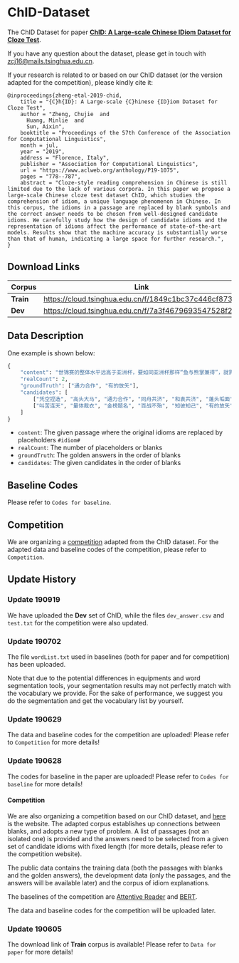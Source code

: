 # ChID-Dataset

The ChID Dataset for paper **[ChID: A Large-scale Chinese IDiom Dataset for Cloze Test](https://www.aclweb.org/anthology/P19-1075)**.

If you have any question about the dataset, please get in touch with zcj16@mails.tsinghua.edu.cn.

If your research is related to or based on our ChID dataset (or the version adapted for the competition), please kindly cite it:

```
@inproceedings{zheng-etal-2019-chid,
    title = "{C}h{ID}: A Large-scale {C}hinese {ID}iom Dataset for Cloze Test",
    author = "Zheng, Chujie  and
      Huang, Minlie  and
      Sun, Aixin",
    booktitle = "Proceedings of the 57th Conference of the Association for Computational Linguistics",
    month = jul,
    year = "2019",
    address = "Florence, Italy",
    publisher = "Association for Computational Linguistics",
    url = "https://www.aclweb.org/anthology/P19-1075",
    pages = "778--787",
    abstract = "Cloze-style reading comprehension in Chinese is still limited due to the lack of various corpora. In this paper we propose a large-scale Chinese cloze test dataset ChID, which studies the comprehension of idiom, a unique language phenomenon in Chinese. In this corpus, the idioms in a passage are replaced by blank symbols and the correct answer needs to be chosen from well-designed candidate idioms. We carefully study how the design of candidate idioms and the representation of idioms affect the performance of state-of-the-art models. Results show that the machine accuracy is substantially worse than that of human, indicating a large space for further research.",
}
```

## Download Links

|   Corpus   |   Link   |
| ---- | ---- |
|   **Train**   |   https://cloud.tsinghua.edu.cn/f/1849c1bc37c446cf8739/   |
|   **Dev**   |   https://cloud.tsinghua.edu.cn/f/7a3f4679693547528f25/ |


## Data Description

One example is shown below:

```python
{
    "content": "世锦赛的整体水平远高于亚洲杯，要如同亚洲杯那样“鱼与熊掌兼得”，就需要各方面密切配合、#idiom#。作为主帅的俞觉敏，除了得打破保守思想，敢于破格用人，还得巧于用兵、#idiom#、灵活排阵，指挥得当，力争通过比赛推新人、出佳绩、出新的战斗力。", 
    "realCount": 2,
    "groundTruth": ["通力合作", "有的放矢"], 
    "candidates": [
        ["凭空捏造", "高头大马", "通力合作", "同舟共济", "和衷共济", "蓬头垢面", "紧锣密鼓"], 
        ["叫苦连天", "量体裁衣", "金榜题名", "百战不殆", "知彼知己", "有的放矢", "风流才子"]
    ]
}
```

- `content`: The given passage where the original idioms are replaced by placeholders `#idiom#`
- `realCount`: The number of placeholders or blanks
- `groundTruth`: The golden answers in the order of blanks
- `candidates`: The given candidates in the order of blanks

## Baseline Codes

Please refer to `Codes for baseline`.

## Competition

We are organizing a [competition](https://biendata.com/competition/idiom/) adapted from the ChID dataset. For the adapted data and baseline codes of the competition, please refer to `Competition`.


## Update History

### Update 190919

We have uploaded the **Dev** set of ChID, while the files `dev_answer.csv` and `test.txt` for the competition were also updated.

### Update 190702

The file `wordList.txt` used in baselines (both for paper and for competition) has been uploaded. 

Note that due to the potential differences in equipments and word segmentation tools, your segmentation results may not perfectly match with the vocabulary we provide. For the sake of performance, we suggest you do the segmentation and get the vocabulary list by yourself.

### Update 190629

The data and baseline codes for the competition are uploaded! Please refer to `Competition` for more details!

### Update 190628

The codes for baseline in the paper are uploaded! Please refer to `Codes for baseline` for more details!

#### Competition

We are also organizing a competition based on our ChID dataset, and [here](https://biendata.com/competition/idiom/) is the website. The adapted corpus establishes up connections between blanks, and adopts a new type of problem. A list of passages (not an isolated one) is provided and the answers need to be selected from a given set of candidate idioms with fixed length (for more details, please refer to the competition website). 

The public data contains the training data (both the passages with blanks and the golden answers), the development data (only the passages, and the answers will be available later) and the corpus of idiom explanations.

The baselines of the competition are [Attentive Reader](https://arxiv.org/abs/1506.03340) and [BERT](https://arxiv.org/abs/1810.04805).

The data and baseline codes for the competition will be uploaded later.

### Update 190605

The download link of **Train** corpus is available! Please refer to `Data for paper` for more details!
